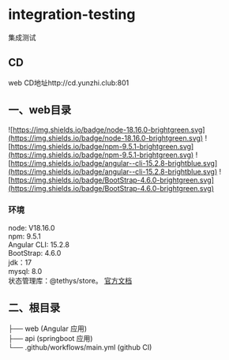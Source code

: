 # integration-testing
集成测试

## CD
web CD地址http://cd.yunzhi.club:801

## 一、web目录


![https://img.shields.io/badge/node-18.16.0-brightgreen.svg](https://img.shields.io/badge/node-18.16.0-brightgreen.svg)
![https://img.shields.io/badge/npm-9.5.1-brightgreen.svg](https://img.shields.io/badge/npm-9.5.1-brightgreen.svg)
![https://img.shields.io/badge/angular--cli-15.2.8-brightblue.svg](https://img.shields.io/badge/angular--cli-15.2.8-brightblue.svg)
![https://img.shields.io/badge/BootStrap-4.6.0-brightgreen.svg](https://img.shields.io/badge/BootStrap-4.6.0-brightgreen.svg)


### 环境

node: V18.16.0 <br/>
npm: 9.5.1 <br/>
Angular CLI: 15.2.8 <br/>
BootStrap: 4.6.0  <br/>
jdk：17  <br/>
mysql: 8.0  <br/>
状态管理库：@tethys/store。 [官方文档](https://worktile.github.io/store/guides/getting-started)

## 二、根目录

├── web            (Angular 应用)<br/>
├── api            (springboot 应用)<br/>
└── .github/workflows/main.yml       (github CI)<br/>

